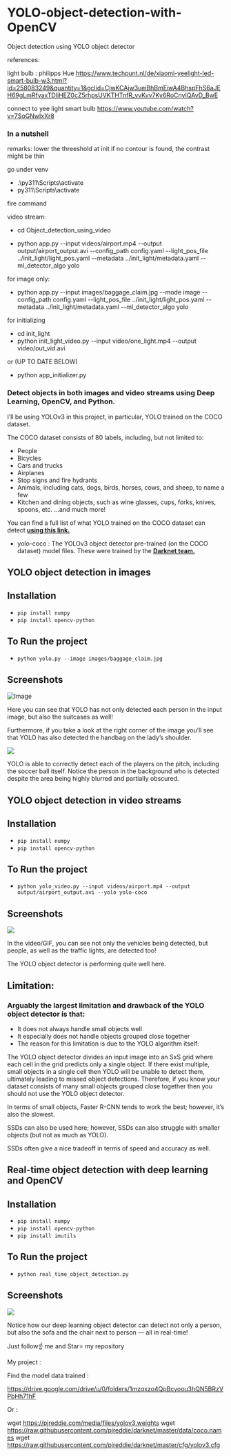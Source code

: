 # YOLO-object-detection-with-OpenCV
Object detection using YOLO object detector

references:

light bulb : philipps Hue
https://www.techpunt.nl/de/xiaomi-yeelight-led-smart-bulb-w3.html?id=258083249&quantity=1&gclid=CjwKCAjw3ueiBhBmEiwA4BhspFhS6aJEH69gLmRfyaxTDIiHEZ0cZ5rhpsUVKTHTnfR_yvKvv7Ky6RoCnyIQAvD_BwE

connect to yee light smart bulb
https://www.youtube.com/watch?v=7SoGNwIxXr8

### In a nutshell

remarks:
lower the threeshold at init if no contour is found, the contrast might be thin

go under venv

- .\py311\Scripts\activate
- py311\Scripts\activate

fire command

video stream:

- cd Object_detection_using_video

- python app.py --input videos/airport.mp4 --output output/airport_output.avi --config_path config.yaml --light_pos_file
  ../init_light/light_pos.yaml --metadata ../init_light/metadata.yaml --ml_detector_algo yolo

for image only:

- python app.py --input images/baggage_claim.jpg --mode image  --config_path config.yaml --light_pos_file 
  ../init_light/light_pos.yaml --metadata ../init_light/metadata.yaml --ml_detector_algo yolo

for initializing 

- cd init_light
- python init_light_video.py --input video/one_light.mp4 --output video/out_vid.avi

or (UP TO DATE BELOW)

- python app_initializer.py


### Detect objects in both images and video streams using Deep Learning, OpenCV, and Python.

I’ll be using YOLOv3 in this project, in particular, YOLO trained on the COCO dataset.

The COCO dataset consists of 80 labels, including, but not limited to:

- People
- Bicycles
- Cars and trucks
- Airplanes
- Stop signs and fire hydrants
- Animals, including cats, dogs, birds, horses, cows, and sheep, to name a few
- Kitchen and dining objects, such as wine glasses, cups, forks, knives, spoons, etc.
…and much more!

You can find a full list of what YOLO trained on the COCO dataset can detect <a href="https://github.com/pjreddie/darknet/blob/master/data/coco.names" target="_blank"><b>using this link.</b></a>

- yolo-coco : The YOLOv3 object detector pre-trained (on the COCO dataset) model files. These were trained by the <a href="https://pjreddie.com/darknet/yolo/" target="_blank"> <b>Darknet team.</b> </a>

## YOLO object detection in images

## Installation

- `pip install numpy`
- `pip install opencv-python`

## To Run the project

- `python yolo.py --image images/baggage_claim.jpg`

## Screenshots
![Image](/Object%20dection%20using%20image/1.png)

Here you can see that YOLO has not only detected each person in the input image, but also the suitcases as well!

Furthermore, if you take a look at the right corner of the image you’ll see that YOLO has also detected the handbag on the lady’s shoulder.

<img src="https://github.com/yash42828/YOLO-object-detection-with-OpenCV/blob/master/Object%20dection%20using%20image/2.png">

YOLO is able to correctly detect each of the players on the pitch, including the soccer ball itself. Notice the person in the background who is detected despite the area being highly blurred and partially obscured.

## YOLO object detection in video streams

## Installation

- `pip install numpy`
- `pip install opencv-python`

## To Run the project

- `python yolo_video.py --input videos/airport.mp4 --output output/airport_output.avi --yolo yolo-coco`

## Screenshots

<img src="https://github.com/yash42828/YOLO-object-detection-with-OpenCV/blob/master/Object%20detection%20using%20video/car.gif">

In the video/GIF, you can see not only the vehicles being detected, but people, as well as the traffic lights, are detected too!

The YOLO object detector is performing quite well here. 

## Limitation:
### Arguably the largest limitation and drawback of the YOLO object detector is that:

- It does not always handle small objects well
- It especially does not handle objects grouped close together
- The reason for this limitation is due to the YOLO algorithm itself:

The YOLO object detector divides an input image into an SxS grid where each cell in the grid predicts only a single object.
If there exist multiple, small objects in a single cell then YOLO will be unable to detect them, ultimately leading to missed object detections.
Therefore, if you know your dataset consists of many small objects grouped close together then you should not use the YOLO object detector.

In terms of small objects, Faster R-CNN tends to work the best; however, it’s also the slowest.

SSDs can also be used here; however, SSDs can also struggle with smaller objects (but not as much as YOLO).

SSDs often give a nice tradeoff in terms of speed and accuracy as well.

## Real-time object detection with deep learning and OpenCV

## Installation

- `pip install numpy`
- `pip install opencv-python`
- `pip install imutils`

## To Run the project

- `python real_time_object_detection.py`

## Screenshots
<img src="https://github.com/yash42828/YOLO-object-detection-with-OpenCV/blob/master/real-time-object-detection/real_time.gif">

Notice how our deep learning object detector can detect not only a person, but also the sofa and the chair next to person — all in real-time!

Just follow☝️ me and Star⭐ my repository


My project :

Find the model data trained :

https://drive.google.com/drive/u/0/folders/1mzqxzo4QpBcyoou3hQN5BRzVPbHh71hF

Or :

wget https://pjreddie.com/media/files/yolov3.weights
wget https://raw.githubusercontent.com/pjreddie/darknet/master/data/coco.names
wget https://raw.githubusercontent.com/pjreddie/darknet/master/cfg/yolov3.cfg

